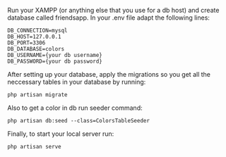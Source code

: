 Run your XAMPP (or anything else that you use for a db host) and create database called friendsapp.
In your .env file adapt the following lines:
```
DB_CONNECTION=mysql
DB_HOST=127.0.0.1
DB_PORT=3306
DB_DATABASE=colors
DB_USERNAME={your db username}
DB_PASSWORD={your db password}
```

After setting up your database, apply the migrations so you get all the neccessary tables in your database by running:
```
php artisan migrate
```

Also to get a color in db run seeder command:
```
php artisan db:seed --class=ColorsTableSeeder
```

Finally, to start your local server run:
```
php artisan serve
```
